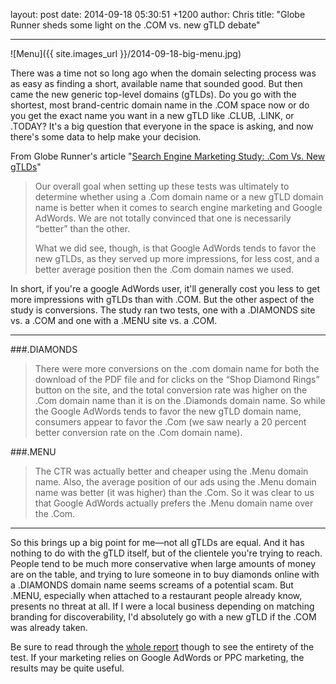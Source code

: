 layout: post
date: 2014-09-18 05:30:51 +1200
author: Chris
title: "Globe Runner sheds some light on the .COM vs. new gTLD debate"

----

<!-- excerpt -->

![Menu]({{ site.images_url }}/2014-09-18-big-menu.jpg)

There was a time not so long ago when the domain selecting process was as easy as finding a short, available name that sounded good. But then came the new generic top-level domains (gTLDs). Do you go with the shortest, most brand-centric domain name in the .COM space now or do you get the exact name you want in a new gTLD like .CLUB, .LINK, or .TODAY? It's a big question that everyone in the space is asking, and now there's some data to help make your decision.

<!-- /excerpt -->

From Globe Runner's article "[Search Engine Marketing Study: .Com Vs. New gTLDs](http://globerunner.com/com-vs-new-gtld/)"

>Our overall goal when setting up these tests was ultimately to determine whether using a .Com domain name or a new gTLD domain name is better when it comes to search engine marketing and Google AdWords. We are not totally convinced that one is necessarily “better” than the other.
>
>What we did see, though, is that Google AdWords tends to favor the new gTLDs, as they served up more impressions, for less cost, and a better average position then the .Com domain names we used. 

In short, if you're a google AdWords user, it'll generally cost you less to get more impressions with gTLDs than with .COM. But the other aspect of the study is conversions. The study ran two tests, one with a .DIAMONDS site vs. a .COM and one with a .MENU site vs. a .COM.

***

###.DIAMONDS

>There were more conversions on the .com domain name for both the download of the PDF file and for clicks on the “Shop Diamond Rings” button on the site, and the total conversion rate was higher on the .Com domain name than it is on the .Diamonds domain name. So while the Google AdWords tends to favor the new gTLD domain name, consumers appear to favor the .Com (we saw nearly a 20 percent better conversion rate on the .Com domain name).

###.MENU

>The CTR was actually better and cheaper using the .Menu domain name. Also, the average position of our ads using the .Menu domain name was better (it was higher) than the .Com. So it was clear to us that Google AdWords actually prefers the .Menu domain name over the .Com.

***

So this brings up a big point for me—not all gTLDs are equal. And it has nothing to do with the gTLD itself, but of the clientele you're trying to reach. People tend to be much more conservative when large amounts of money are on the table, and trying to lure someone in to buy diamonds online with a .DIAMONDS domain name seems screams of a potential scam. But .MENU, especially when attached to a restaurant people already know, presents no threat at all. If I were a local business depending on matching branding for discoverability, I'd absolutely go with a new gTLD if the .COM was already taken.

Be sure to read through the [whole report](http://globerunner.com/com-vs-new-gtld/) though to see the entirety of the test. If your marketing relies on Google AdWords or PPC marketing, the results may be quite useful.


